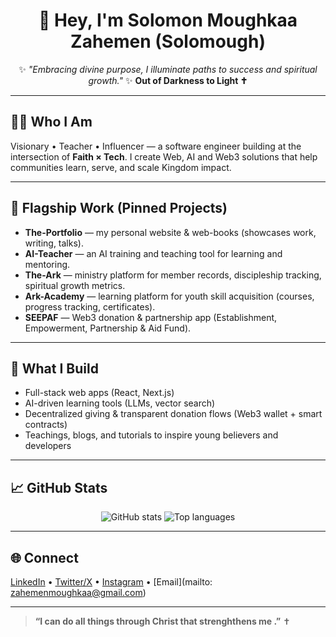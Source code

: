 <!-- Profile README for Solomough / SolomonMoughkaa -->

<h1 align="center">👋 Hey, I'm Solomon Moughkaa Zahemen (Solomough)</h1>

<p align="center">
✨ <i>"Embracing divine purpose, I illuminate paths to success and spiritual growth."</i> ✨  
<b>Out of Darkness to Light ✝️</b>
</p>

---

## 🙋‍♂️ Who I Am
Visionary • Teacher • Influencer — a software engineer building at the intersection of **Faith × Tech**. I create Web, AI and Web3 solutions that help communities learn, serve, and scale Kingdom impact.

---

## 🚀 Flagship Work (Pinned Projects)
- **The-Portfolio** — my personal website & web-books (showcases work, writing, talks).  
- **AI-Teacher** — an AI training and teaching tool for learning and mentoring.  
- **The-Ark** — ministry platform for member records, discipleship tracking, spiritual growth metrics.  
- **Ark-Academy** — learning platform for youth skill acquisition (courses, progress tracking, certificates).  
- **SEEPAF** — Web3 donation & partnership app (Establishment, Empowerment, Partnership & Aid Fund).

---

## 🌱 What I Build
- Full-stack web apps (React, Next.js)  
- AI-driven learning tools (LLMs, vector search)  
- Decentralized giving & transparent donation flows (Web3 wallet + smart contracts)  
- Teachings, blogs, and tutorials to inspire young believers and developers

---

## 📈 GitHub Stats
<p align="center">
  <img src="https://github-readme-stats.vercel.app/api?username=Solomough &show_icons=true&theme=tokyonight" alt="GitHub stats" />
  <img src="https://github-readme-stats.vercel.app/api/top-langs/?username=Solomough &layout=compact&theme=tokyonight" alt="Top languages" />
</p>

---

## 🌐 Connect
[LinkedIn](#) • [Twitter/X](https://x.com/moughkaa46415?s=09) • [Instagram](https://www.instagram.com/solomough3?igsh=cGJ1d3JtYzh5M3Ay) • [Email](mailto: zahemenmoughkaa@gmail.com)

---

> **“I can do all things through Christ that strenghthens me .”** ✝️
